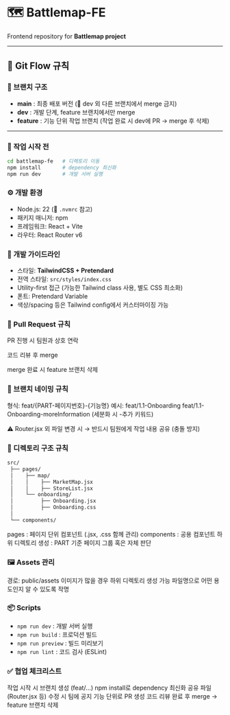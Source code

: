 # 🗺️ Battlemap-FE
Frontend repository for **Battlemap project**

---

## 🚀 Git Flow 규칙

### 🔹 브랜치 구조
- **main** : 최종 배포 버전 (🚫 dev 외 다른 브랜치에서 merge 금지)  
- **dev** : 개발 단계, feature 브랜치에서만 merge  
- **feature** : 기능 단위 작업 브랜치 (작업 완료 시 dev에 PR → merge 후 삭제)

---

### 🔹 작업 시작 전
```bash
cd battlemap-fe   # 디렉토리 이동
npm install       # dependency 최신화
npm run dev       # 개발 서버 실행
```
### ⚙️ 개발 환경
- Node.js: 22 (📌 `.nvmrc` 참고)
- 패키지 매니저: npm
- 프레임워크: React + Vite
- 라우터: React Router v6

### 🎨 개발 가이드라인
- 스타일: **TailwindCSS + Pretendard**
- 전역 스타일: `src/styles/index.css`
- Utility-first 접근 (가능한 Tailwind class 사용, 별도 CSS 최소화)
- 폰트: Pretendard Variable
- 색상/spacing 등은 Tailwind config에서 커스터마이징 가능
  

### 🔹 Pull Request 규칙
PR 진행 시 팀원과 상호 연락

코드 리뷰 후 merge

merge 완료 시 feature 브랜치 삭제

### 🔹 브랜치 네이밍 규칙
형식: feat/{PART-페이지번호}-{기능명}
예시:
feat/1.1-Onboarding
feat/1.1-Onboarding-moreInformation (세분화 시 -추가 키워드)

⚠️ Router.jsx 외 파일 변경 시 → 반드시 팀원에게 작업 내용 공유 (충돌 방지)

### 📂 디렉토리 구조 규칙
```bash
src/
 ├── pages/
 │    ├── map/
 │    │    ├── MarketMap.jsx
 │    │    ├── StoreList.jsx
 │    └── onboarding/
 │         ├── Onboarding.jsx
 │         ├── Onboarding.css
 │
 └── components/
```

pages : 페이지 단위 컴포넌트 (.jsx, .css 함께 관리)
components : 공용 컴포넌트
하위 디렉토리 생성 : PART 기준 페이지 그룹 혹은 자체 판단

### 🖼️ Assets 관리
경로: public/assets
이미지가 많을 경우 하위 디렉토리 생성 가능
파일명으로 어떤 용도인지 알 수 있도록 작명

### 📦 Scripts
- `npm run dev` : 개발 서버 실행
- `npm run build` : 프로덕션 빌드
- `npm run preview` : 빌드 미리보기
- `npm run lint` : 코드 검사 (ESLint)

### ✅ 협업 체크리스트
 작업 시작 시 브랜치 생성 (feat/...)
 npm install로 dependency 최신화
 공유 파일(Router.jsx 등) 수정 시 팀에 공지
 기능 단위로 PR 생성
 코드 리뷰 완료 후 merge → feature 브랜치 삭제
